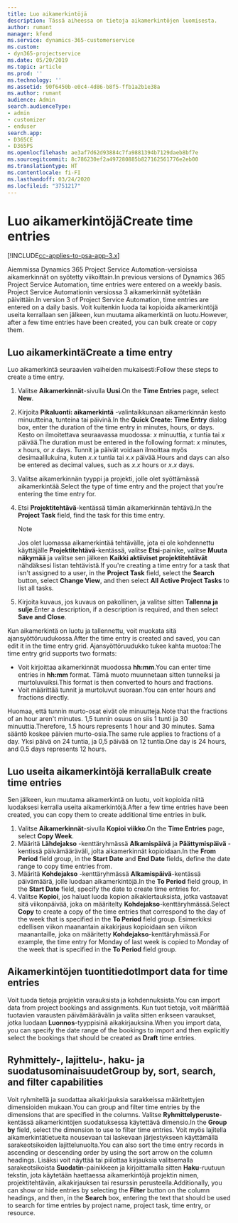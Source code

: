 ```yaml
---
title: Luo aikamerkintöjä
description: Tässä aiheessa on tietoja aikamerkintöjen luomisesta.
author: rumant
manager: kfend
ms.service: dynamics-365-customerservice
ms.custom:
- dyn365-projectservice
ms.date: 05/20/2019
ms.topic: article
ms.prod: ''
ms.technology: ''
ms.assetid: 90f6450b-e0c4-4d86-b8f5-ffb1a2b1e38a
ms.author: rumant
audience: Admin
search.audienceType:
- admin
- customizer
- enduser
search.app:
- D365CE
- D365PS
ms.openlocfilehash: ae3af7d62d93884c7fa9881394b7129daeb8bf7e
ms.sourcegitcommit: 8c786230ef2a497280885b827162561776e2eb00
ms.translationtype: HT
ms.contentlocale: fi-FI
ms.lasthandoff: 03/24/2020
ms.locfileid: "3751217"
---
```

# <a name="create-time-entries"></a><span data-ttu-id="8c2e5-103">Luo aikamerkintöjä</span><span class="sxs-lookup"><span data-stu-id="8c2e5-103">Create time entries</span></span>

[!INCLUDE[cc-applies-to-psa-app-3.x](../includes/cc-applies-to-psa-app-3x.md)]

<span data-ttu-id="8c2e5-104">Aiemmissa Dynamics 365 Project Service Automation-versioissa aikamerkinnät on syötetty viikoittain.</span><span class="sxs-lookup"><span data-stu-id="8c2e5-104">In previous versions of Dynamics 365 Project Service Automation, time entries were entered on a weekly basis.</span></span> <span data-ttu-id="8c2e5-105">Project Service Automationin versiossa 3 aikamerkinnät syötetään päivittäin.</span><span class="sxs-lookup"><span data-stu-id="8c2e5-105">In version 3 of Project Service Automation, time entries are entered on a daily basis.</span></span> <span data-ttu-id="8c2e5-106">Voit kuitenkin luoda tai kopioida aikamerkintöjä useita kerrallaan sen jälkeen, kun muutama aikamerkintä on luotu.</span><span class="sxs-lookup"><span data-stu-id="8c2e5-106">However, after a few time entries have been created, you can bulk create or copy them.</span></span>

## <a name="create-a-time-entry"></a><span data-ttu-id="8c2e5-107">Luo aikamerkintä</span><span class="sxs-lookup"><span data-stu-id="8c2e5-107">Create a time entry</span></span>

<span data-ttu-id="8c2e5-108">Luo aikamerkintä seuraavien vaiheiden mukaisesti:</span><span class="sxs-lookup"><span data-stu-id="8c2e5-108">Follow these steps to create a time entry.</span></span>

1. <span data-ttu-id="8c2e5-109">Valitse **Aikamerkinnät**-sivulla **Uusi**.</span><span class="sxs-lookup"><span data-stu-id="8c2e5-109">On the **Time Entries** page, select **New**.</span></span>
2. <span data-ttu-id="8c2e5-110">Kirjoita **Pikaluonti: aikamerkintä** -valintaikkunaan aikamerkinnän kesto minuutteina, tunteina tai päivinä.</span><span class="sxs-lookup"><span data-stu-id="8c2e5-110">In the **Quick Create: Time Entry** dialog box, enter the duration of the time entry in minutes, hours, or days.</span></span> <span data-ttu-id="8c2e5-111">Kesto on ilmoitettava seuraavassa muodossa: *x* minuuttia, *x* tuntia tai *x* päivää.</span><span class="sxs-lookup"><span data-stu-id="8c2e5-111">The duration must be entered in the following format: *x* minutes, *x* hours, or *x* days.</span></span> <span data-ttu-id="8c2e5-112">Tunnit ja päivät voidaan ilmoittaa myös desimaalilukuina, kuten *x.x* tuntia tai *x.x* päivää.</span><span class="sxs-lookup"><span data-stu-id="8c2e5-112">Hours and days can also be entered as decimal values, such as *x.x* hours or *x.x* days.</span></span>
3. <span data-ttu-id="8c2e5-113">Valitse aikamerkinnän tyyppi ja projekti, jolle olet syöttämässä aikamerkintää.</span><span class="sxs-lookup"><span data-stu-id="8c2e5-113">Select the type of time entry and the project that you're entering the time entry for.</span></span>
4. <span data-ttu-id="8c2e5-114">Etsi **Projektitehtävä**-kentässä tämän aikamerkinnän tehtävä.</span><span class="sxs-lookup"><span data-stu-id="8c2e5-114">In the **Project Task** field, find the task for this time entry.</span></span>

    > [!NOTE]
    > <span data-ttu-id="8c2e5-115">Jos olet luomassa aikamerkintää tehtävälle, jota ei ole kohdennettu käyttäjälle **Projektitehtävä**-kentässä, valitse **Etsi**-painike, valitse **Muuta näkymää** ja valitse sen jälkeen **Kaikki aktiiviset projektitehtävät** nähdäksesi listan tehtävistä.</span><span class="sxs-lookup"><span data-stu-id="8c2e5-115">If you're creating a time entry for a task that isn't assigned to a user, in the **Project Task** field, select the **Search** button, select **Change View**, and then select **All Active Project Tasks** to list all tasks.</span></span>

5. <span data-ttu-id="8c2e5-116">Kirjoita kuvaus, jos kuvaus on pakollinen, ja valitse sitten **Tallenna ja sulje**.</span><span class="sxs-lookup"><span data-stu-id="8c2e5-116">Enter a description, if a description is required, and then select **Save and Close**.</span></span>

<span data-ttu-id="8c2e5-117">Kun aikamerkintä on luotu ja tallennettu, voit muokata sitä ajansyöttöruudukossa.</span><span class="sxs-lookup"><span data-stu-id="8c2e5-117">After the time entry is created and saved, you can edit it in the time entry grid.</span></span> <span data-ttu-id="8c2e5-118">Ajansyöttöruudukko tukee kahta muotoa:</span><span class="sxs-lookup"><span data-stu-id="8c2e5-118">The time entry grid supports two formats:</span></span>

- <span data-ttu-id="8c2e5-119">Voit kirjoittaa aikamerkinnät muodossa **hh:mm**.</span><span class="sxs-lookup"><span data-stu-id="8c2e5-119">You can enter time entries in **hh:mm** format.</span></span> <span data-ttu-id="8c2e5-120">Tämä muoto muunnetaan sitten tunneiksi ja murtoluvuiksi.</span><span class="sxs-lookup"><span data-stu-id="8c2e5-120">This format is then converted to hours and fractions.</span></span>
- <span data-ttu-id="8c2e5-121">Voit määrittää tunnit ja murtoluvut suoraan.</span><span class="sxs-lookup"><span data-stu-id="8c2e5-121">You can enter hours and fractions directly.</span></span>

<span data-ttu-id="8c2e5-122">Huomaa, että tunnin murto-osat eivät ole minuutteja.</span><span class="sxs-lookup"><span data-stu-id="8c2e5-122">Note that the fractions of an hour aren't minutes.</span></span> <span data-ttu-id="8c2e5-123">1,5 tunnin osuus on siis 1 tunti ja 30 minuuttia.</span><span class="sxs-lookup"><span data-stu-id="8c2e5-123">Therefore, 1.5 hours represents 1 hour and 30 minutes.</span></span> <span data-ttu-id="8c2e5-124">Sama sääntö koskee päivien murto-osia.</span><span class="sxs-lookup"><span data-stu-id="8c2e5-124">The same rule applies to fractions of a day.</span></span> <span data-ttu-id="8c2e5-125">Yksi päivä on 24 tuntia, ja 0,5 päivää on 12 tuntia.</span><span class="sxs-lookup"><span data-stu-id="8c2e5-125">One day is 24 hours, and 0.5 days represents 12 hours.</span></span>

## <a name="bulk-create-time-entries"></a><span data-ttu-id="8c2e5-126">Luo useita aikamerkintöjä kerralla</span><span class="sxs-lookup"><span data-stu-id="8c2e5-126">Bulk create time entries</span></span>

<span data-ttu-id="8c2e5-127">Sen jälkeen, kun muutama aikamerkintä on luotu, voit kopioida niitä luodaksesi kerralla useita aikamerkintöjä.</span><span class="sxs-lookup"><span data-stu-id="8c2e5-127">After a few time entries have been created, you can copy them to create additional time entries in bulk.</span></span>

1. <span data-ttu-id="8c2e5-128">Valitse **Aikamerkinnät**-sivulla **Kopioi viikko**.</span><span class="sxs-lookup"><span data-stu-id="8c2e5-128">On the **Time Entries** page, select **Copy Week**.</span></span>
2. <span data-ttu-id="8c2e5-129">Määritä **Lähdejakso** -kenttäryhmässä **Alkamispäivä** ja **Päättymispäivä** -kentissä päivämääräväli, jolta aikamerkinnät kopioidaan.</span><span class="sxs-lookup"><span data-stu-id="8c2e5-129">In the **From Period** field group, in the **Start Date** and **End Date** fields, define the date range to copy time entries from.</span></span>
3. <span data-ttu-id="8c2e5-130">Määritä **Kohdejakso** -kenttäryhmässä **Alkamispäivä**-kentässä päivämäärä, jolle luodaan aikamerkintöjä.</span><span class="sxs-lookup"><span data-stu-id="8c2e5-130">In the **To Period** field group, in the **Start Date** field, specify the date to create time entries for.</span></span>
4. <span data-ttu-id="8c2e5-131">Valitse **Kopioi**, jos haluat luoda kopion aikakiertauksista, jotka vastaavat sitä viikonpäivää, joka on määritelty **Kohdejakso**-kenttäryhmässä.</span><span class="sxs-lookup"><span data-stu-id="8c2e5-131">Select **Copy** to create a copy of the time entries that correspond to the day of the week that is specified in the **To Period** field group.</span></span> <span data-ttu-id="8c2e5-132">Esimerkiksi edellisen viikon maanantain aikakirjaus kopioidaan sen viikon maanantaille, joka on määritetty **Kohdejakso**-kenttäryhmässä.</span><span class="sxs-lookup"><span data-stu-id="8c2e5-132">For example, the time entry for Monday of last week is copied to Monday of the week that is specified in the **To Period** field group.</span></span>

## <a name="import-data-for-time-entries"></a><span data-ttu-id="8c2e5-133">Aikamerkintöjen tuontitiedot</span><span class="sxs-lookup"><span data-stu-id="8c2e5-133">Import data for time entries</span></span>

<span data-ttu-id="8c2e5-134">Voit tuoda tietoja projektin varauksista ja kohdennuksista.</span><span class="sxs-lookup"><span data-stu-id="8c2e5-134">You can import data from project bookings and assignments.</span></span> <span data-ttu-id="8c2e5-135">Kun tuot tietoja, voit määrittää tuotavien varausten päivämäärävälin ja valita sitten erikseen varaukset, jotka luodaan **Luonnos**-tyyppisinä aikakirjauksina.</span><span class="sxs-lookup"><span data-stu-id="8c2e5-135">When you import data, you can specify the date range of the bookings to import and then explicitly select the bookings that should be created as **Draft** time entries.</span></span>

## <a name="group-by-sort-search-and-filter-capabilities"></a><span data-ttu-id="8c2e5-136">Ryhmittely-, lajittelu-, haku- ja suodatusominaisuudet</span><span class="sxs-lookup"><span data-stu-id="8c2e5-136">Group by, sort, search, and filter capabilities</span></span>

<span data-ttu-id="8c2e5-137">Voit ryhmitellä ja suodattaa aikakirjauksia sarakkeissa määritettyjen dimensioiden mukaan.</span><span class="sxs-lookup"><span data-stu-id="8c2e5-137">You can group and filter time entries by the dimensions that are specified in the columns.</span></span> <span data-ttu-id="8c2e5-138">Valitse **Ryhmittelyperuste**-kentässä aikamerkintöjen suodatuksessa käytettävä dimensio.</span><span class="sxs-lookup"><span data-stu-id="8c2e5-138">In the **Group by** field, select the dimension to use to filter time entries.</span></span> <span data-ttu-id="8c2e5-139">Voit myös lajitella aikamerkintätietueita nousevaan tai laskevaan järjestykseen käyttämällä sarakeotsikoiden lajittelunuolta.</span><span class="sxs-lookup"><span data-stu-id="8c2e5-139">You can also sort the time entry records in ascending or descending order by using the sort arrow on the column headings.</span></span> <span data-ttu-id="8c2e5-140">Lisäksi voit näyttää tai piilottaa kirjauksia valitsemalla sarakeotsikoista **Suodatin**-painikkeen ja kirjoittamalla sitten **Haku**-ruutuun tekstin, jota käytetään haettaessa aikamerkintöjä projektin nimen, projektitehtävän, aikakirjauksen tai resurssin perusteella.</span><span class="sxs-lookup"><span data-stu-id="8c2e5-140">Additionally, you can show or hide entries by selecting the **Filter** button on the column headings, and then, in the **Search** box, entering the text that should be used to search for time entries by project name, project task, time entry, or resource.</span></span>
